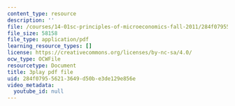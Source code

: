 ```yaml
---
content_type: resource
description: ''
file: /courses/14-01sc-principles-of-microeconomics-fall-2011/284f079556213649d50be3de129e856e_Vss3nofHpZI.pdf
file_size: 58158
file_type: application/pdf
learning_resource_types: []
license: https://creativecommons.org/licenses/by-nc-sa/4.0/
ocw_type: OCWFile
resourcetype: Document
title: 3play pdf file
uid: 284f0795-5621-3649-d50b-e3de129e856e
video_metadata:
  youtube_id: null
---
```


